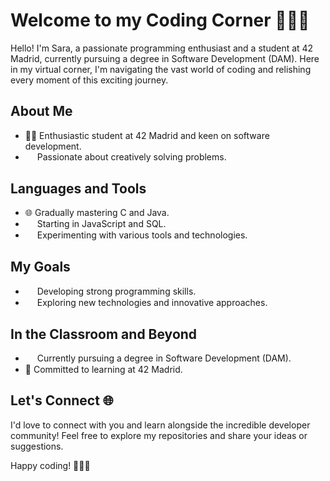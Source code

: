 # Welcome to my Coding Corner 🌸👩‍💻

Hello! I'm Sara, a passionate programming enthusiast and a student at 42 Madrid, currently pursuing a degree in Software Development (DAM). Here in my virtual corner, I'm navigating the vast world of coding and relishing every moment of this exciting journey.

## About Me

- 👩‍💻 Enthusiastic student at 42 Madrid and keen on software development.
- <sub><img src="https://www.gstatic.com/android/keyboard/emojikitchen/20220506/u1f498/u1f498_u1f4a1.png" width=15></sub> Passionate about creatively solving problems.

## Languages and Tools

- 🌐 Gradually mastering C and Java.
- <sub><img src="https://www.gstatic.com/android/keyboard/emojikitchen/20230821/u1f49c/u1f49c_u1f33c.png" width=15></sub> Starting in JavaScript and SQL.
- <sub><img src="https://www.gstatic.com/android/keyboard/emojikitchen/20230821/u1fa77/u1fa77_u1f31f.png" width=15></sub> Experimenting with various tools and technologies.

## My Goals

- <sub><img src="https://www.gstatic.com/android/keyboard/emojikitchen/20230127/u1f339/u1f339_u1f41d.png" width=15></sub> Developing strong programming skills.
- <sub><img src="https://www.gstatic.com/android/keyboard/emojikitchen/20201001/u2665-ufe0f/u2665-ufe0f_u1f30d.png" width=15></sub> Exploring new technologies and innovative approaches.

## In the Classroom and Beyond

- <sub><img src="https://www.gstatic.com/android/keyboard/emojikitchen/20231113/u1f4da/u1f4da_u1f496.png" width=15></sub> Currently pursuing a degree in Software Development (DAM).
- 🏫 Committed to learning at 42 Madrid.

## Let's Connect 🌐

I'd love to connect with you and learn alongside the incredible developer community! Feel free to explore my repositories and share your ideas or suggestions.

Happy coding! 👩‍💻✨

